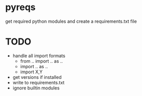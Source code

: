 # pyreqs
get required python modules and create a requirements.txt file
# TODO
 - handle all import formats
     - from .. import .. as ..
     - import .. as ..
     - import X,Y
 - get versions if installed
 - write to requirements.txt
 - ignore builtin modules


